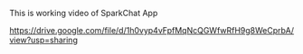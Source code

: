 This is working video of SparkChat App

https://drive.google.com/file/d/1h0vyp4vFpfMqNcQGWfwRfH9g8WeCprbA/view?usp=sharing
